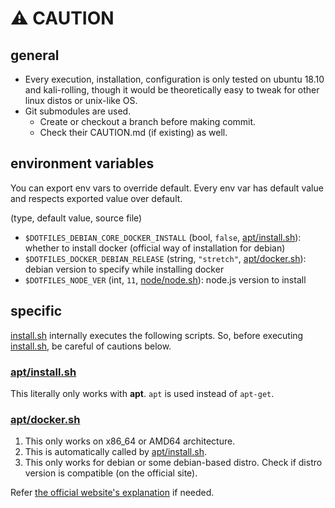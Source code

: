 # :warning: CAUTION

## general

* Every execution, installation, configuration is only tested on ubuntu 18.10 and kali-rolling, though it would be theoretically easy to tweak for other linux distos or unix-like OS.
* Git submodules are used.
  * Create or checkout a branch before making commit.
  * Check their CAUTION.md (if existing) as well.

## environment variables

You can export env vars to override default. Every env var has default value and respects exported value over default.

(type, default value, source file)

* `$DOTFILES_DEBIAN_CORE_DOCKER_INSTALL` (bool, `false`, [apt/install.sh](apt/install.sh)): whether to install docker 
(official way of installation for debian)
* `$DOTFILES_DOCKER_DEBIAN_RELEASE` (string, `"stretch"`, [apt/docker.sh](apt/docker.sh)): debian version to specify while installing docker
* `$DOTFILES_NODE_VER` (int, `11`, [node/node.sh](node/node.sh)): node.js version to install

## specific

[install.sh](install.sh) internally executes the following scripts. So, before executing [install.sh](install.sh), be careful of cautions below.

### [apt/install.sh](apt/install.sh)

This literally only works with **apt**. `apt` is used instead of `apt-get`.

### [apt/docker.sh](apt/docker.sh)

1. This only works on x86_64 or AMD64 architecture.
2. This is automatically called by [apt/install.sh](apt/install.sh).
3. This only works for debian or some debian-based distro. Check if distro version is compatible (on the official site).

Refer [the official website's explanation](https://docs.docker.com/install/linux/docker-ce/debian/) if needed.